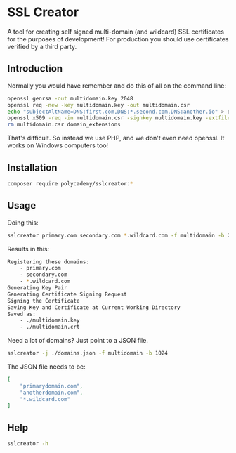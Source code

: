 SSL Creator
===========

A tool for creating self signed multi-domain (and wildcard) SSL certificates for the purposes of development! For production you should use certificates verified by a third party.

Introduction
------------

Normally you would have remember and do this of all on the command line:

```sh
openssl genrsa -out multidomain.key 2048
openssl req -new -key multidomain.key -out multidomain.csr
echo "subjectAltName=DNS:first.com,DNS:*.second.com,DNS:another.io" > domain_extensions
openssl x509 -req -in multidomain.csr -signkey multidomain.key -extfile domain_extensions -out multidomain.crt -days 10000
rm multidomain.csr domain_extensions
```

That's difficult. So instead we use PHP, and we don't even need openssl. It works on Windows computers too!

Installation
------------

```sh
composer require polycademy/sslcreator:*
```

Usage
-----

Doing this:

```sh
sslcreator primary.com secondary.com *.wildcard.com -f multidomain -b 2048
```

Results in this:

```sh
Registering these domains:
    - primary.com
    - secondary.com
    - *.wildcard.com
Generating Key Pair
Generating Certificate Signing Request
Signing the Certificate
Saving Key and Certificate at Current Working Directory
Saved as:
    - ./multidomain.key
    - ./multidomain.crt
```

Need a lot of domains? Just point to a JSON file.

```sh
sslcreator -j ./domains.json -f multidomain -b 1024
```

The JSON file needs to be:

```json
[
    "primarydomain.com",
    "anotherdomain.com",
    "*.wildcard.com"
]
```

Help
----

```sh
sslcreator -h
```
